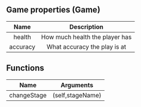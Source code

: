 ## Game properties (Game)
|  Name   |                         Description                          |
| :-----: | :----------------------------------------------------------: |
|  health | How much health the player has |
|  accuracy | What accuracy the play is at |

## Functions
|  Name   |                         Arguments |
| :-----: | :----------------------------------------------------------: |
|  changeStage | (self,stageName) |